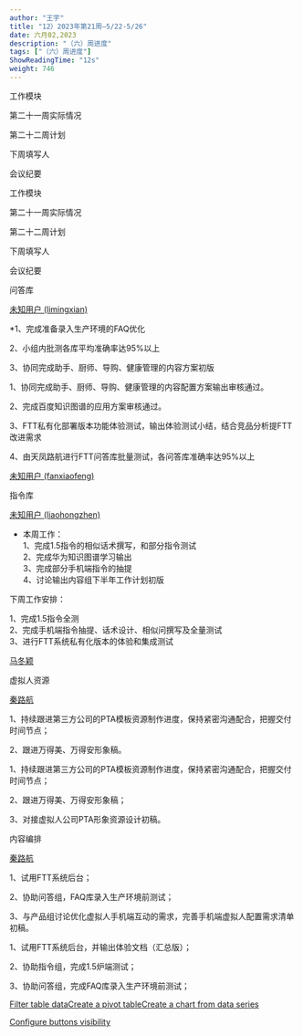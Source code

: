```yaml
---
author: "王宇"
title: "12）2023年第21周—5/22-5/26"
date: 六月02,2023
description: "（六）周进度"
tags: ["（六）周进度"]
ShowReadingTime: "12s"
weight: 746
---
```

工作模块

第二十一周实际情况

第二十二周计划

下周填写人

会议纪要

工作模块

第二十一周实际情况

第二十二周计划

下周填写人

会议纪要

问答库

[未知用户 (limingxian)](/display/~limingxian)

\*1、完成准备录入生产环境的FAQ优化

2、小组内批测各库平均准确率达95%以上

3、协同完成助手、厨师、导购、健康管理的内容方案初版

1、协同完成助手、厨师、导购、健康管理的内容配置方案输出审核通过。

2、完成百度知识图谱的应用方案审核通过。

3、FTT私有化部署版本功能体验测试，输出体验测试小结，结合竞品分析提FTT改进需求

4、由天凤路航进行FTT问答库批量测试，各问答库准确率达95%以上

[未知用户 (fanxiaofeng)](/display/~fanxiaofeng)

  

指令库

[未知用户 (liaohongzhen)](/display/~liaohongzhen)

*   本周工作：  
    1、完成1.5指令的相似话术撰写，和部分指令测试  
    2、完成华为知识图谱学习输出  
    3、完成部分手机端指令的抽提  
    4、讨论输出内容组下半年工作计划初版

下周工作安排：

1、完成1.5指令全测  
2、完成手机端指令抽提、话术设计、相似问撰写及全量测试  
3、进行FTT系统私有化版本的体验和集成测试

[马冬颖](/display/~madongying)

  

虚拟人资源

[秦路航](/display/~qinluhang)

1、持续跟进第三方公司的PTA模板资源制作进度，保持紧密沟通配合，把握交付时间节点；

2、跟进万得美、万得安形象稿。

1、持续跟进第三方公司的PTA模板资源制作进度，保持紧密沟通配合，把握交付时间节点；

2、跟进万得美、万得安形象稿；

3、对接虚拟人公司PTA形象资源设计初稿。

  

  

内容编排

[秦路航](/display/~qinluhang)

1、试用FTT系统后台；

2、协助问答组，FAQ库录入生产环境前测试；

3、与产品组讨论优化虚拟人手机端互动的需求，完善手机端虚拟人配置需求清单初稿。

1、试用FTT系统后台，并输出体验文档（汇总版）；

2、协助指令组，完成1.5炉端测试；

3、协助问答组，完成FAQ库录入生产环境前测试；

  

  

[Filter table data](#)[Create a pivot table](#)[Create a chart from data series](#)

[Configure buttons visibility](/users/tfac-settings.action)